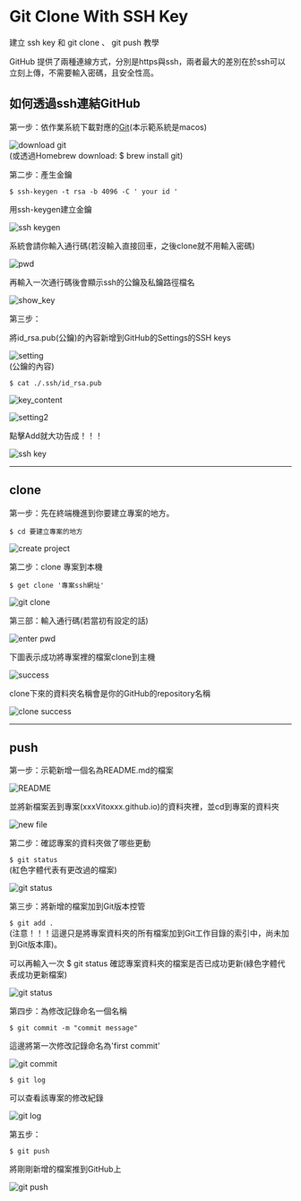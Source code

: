 # Git Clone With SSH Key

建立 ssh key 和 git clone 、 git push 教學
<!--more-->

GitHub 提供了兩種連線方式，分別是https與ssh，兩者最大的差別在於ssh可以立刻上傳，不需要輸入密碼，且安全性高。  

## 如何透過ssh連結GitHub

第一步：依作業系統下載對應的[Git](https://git-scm.com/downloads)(本示範系統是macos)  

![download git](https://imgur.com/uTG4NVn.png)  
(或透過Homebrew download: $ brew install git)  

第二步：產生金鑰  

`$ ssh-keygen -t rsa -b 4096 -C ' your id '`  

用ssh-keygen建立金鑰

![ssh keygen](https://imgur.com/toi8hAi.png)  

系統會請你輸入通行碼(若沒輸入直接回車，之後clone就不用輸入密碼)  

![pwd](https://imgur.com/VtHmiSV.png)  

再輸入一次通行碼後會顯示ssh的公鑰及私鑰路徑檔名  

![show_key](https://imgur.com/KTTN3ps.png)  

第三步：  

將id_rsa.pub(公鑰)的內容新增到GitHub的Settings的SSH keys  

![setting](https://imgur.com/QE0Lnr3.png)  
(公鑰的內容)  

`$ cat ./.ssh/id_rsa.pub`  

![key_content](https://imgur.com/jkXhMSp.png)  

![setting2](https://imgur.com/uKUHESf.png)  

點擊Add就大功告成！！！  

![ssh key](https://imgur.com/SsQRU5c.png)  

---

## clone

第一步：先在終端機進到你要建立專案的地方。  

`$ cd 要建立專案的地方`  

![create project](https://imgur.com/t46u7Mb.png)  

第二步：clone 專案到本機  

`$ get clone '專案ssh網址'`  

![git clone](https://imgur.com/Jcd7bcQ.png)

第三部：輸入通行碼(若當初有設定的話)  

![enter pwd](https://imgur.com/6RPh4xX.png)  

下圖表示成功將專案裡的檔案clone到主機  

![success](https://imgur.com/5N86kIz.png)  

clone下來的資料夾名稱會是你的GitHub的repository名稱  

![clone success](https://imgur.com/3oMawlR.png)  

---

## push

第一步：示範新增一個名為README.md的檔案  

![README](https://imgur.com/EM9vc7w.png)

並將新檔案丟到專案(xxxVitoxxx.github.io)的資料夾裡，並cd到專案的資料夾  

![new file](https://imgur.com/I5ry1TZ.png)  

第二步：確認專案的資料夾做了哪些更動  

`$ git status`  
(紅色字體代表有更改過的檔案)  

![git status](https://imgur.com/MbZff9e.png)  

第三步：將新增的檔案加到Git版本控管  

`$ git add .`  
(注意！！！這邊只是將專案資料夾的所有檔案加到Git工作目錄的索引中，尚未加到Git版本庫)。  

可以再輸入一次 $ git status 確認專案資料夾的檔案是否已成功更新(綠色字體代表成功更新檔案)  

![git status](https://imgur.com/lCSTgYv.png)  

第四步：為修改記錄命名一個名稱  

`$ git commit -m "commit message"`  

這邊將第一次修改記錄命名為'first commit'  

![git commit](https://imgur.com/WH006jr.png)  

`$ git log`  

可以查看該專案的修改紀錄  

![git log](https://imgur.com/UySCdlS.png)

第五步：  

`$ git push`  

將剛剛新增的檔案推到GitHub上  

![git push](https://imgur.com/s42oNdu.png)  
